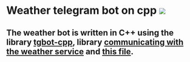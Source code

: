 # Weather telegram bot on cpp ![](https://github.com/blackcater/blackcater/raw/main/images/Hi.gif)
## The weather bot is written in C++ using the library  [tgbot-cpp](https://github.com/reo7sp/tgbot-cpp), library [communicating with the weather service](https://github.com/kovdan01/weather-bot/blob/master/src/weather_api.h) and [this file](https://github.com/kovdan01/weather-bot/blob/master/src/weather_api.cpp).
